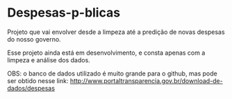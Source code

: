 # Despesas-p-blicas
Projeto que vai envolver desde a limpeza até a predição de novas despesas do nosso governo.

Esse projeto ainda está em desenvolvimento, e consta apenas com a limpeza e análise dos dados.

OBS: o banco de dados utilizado é muito grande para o github, mas pode ser obtido nesse link: http://www.portaltransparencia.gov.br/download-de-dados/despesas
